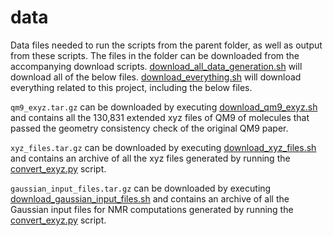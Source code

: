 # data
Data files needed to run the scripts from the parent folder, as well as output from these scripts.
The files in the folder can be downloaded from the accompanying download scripts.
[download_all_data_generation.sh](../download_scripts/download_all_data_generation.sh) will download all of the below files.
[download_everything.sh](../../download_everything.sh) will download everything related to this project, including the below files.

`qm9_exyz.tar.gz` can be downloaded by executing [download_qm9_exyz.sh](../download_scripts/download_qm9_exyz.sh) and contains all the 130,831 extended xyz files of QM9 of molecules that passed the geometry consistency check of the original QM9 paper.

`xyz_files.tar.gz` can be downloaded by executing [download_xyz_files.sh](../download_scripts/download_xyz_files.sh) and contains an archive of all the xyz files generated by running the [convert_exyz.py](../convert_exyz.py) script.

`gaussian_input_files.tar.gz` can be downloaded by executing [download_gaussian_input_files.sh](../download_scripts/download_gaussian_input_files.sh) and contains an archive of all the Gaussian input files for NMR computations generated by running the [convert_exyz.py](../convert_exyz.py) script.

